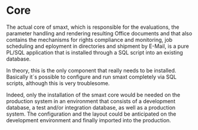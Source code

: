 # Core

The actual core of smaxt, which is responsible for the evaluations, the parameter handling and rendering resulting Office documents and that also contains the mechanisms for rights compliance and monitoring, job scheduling and eployment in directories and shipment by E-Mail, is a pure PL/SQL application that is installed through a SQL script into an existing database.

In theory, this is the only component that really needs to be installed. Basically it´s possible to configure and run smaxt completely via SQL scripts, although this is very troublesome.

Indeed, only the installation of the smaxt core would be needed on the production system in an environment that consists of a development database, a test and/or integration database, as well as a production system. The configuration and the layout could be anticipated on the development environment and finally imported into the production.





